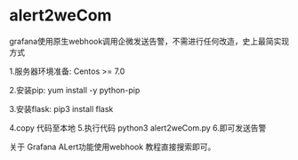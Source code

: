 # alert2weCom
grafana使用原生webhook调用企微发送告警，不需进行任何改造，史上最简实现方式

1.服务器环境准备:
Centos >= 7.0

2.安装pip:
yum install -y python-pip

3.安装flask:
pip3 install flask

4.copy 代码至本地
5.执行代码 python3 alert2weCom.py
6.即可发送告警

关于 Grafana ALert功能使用webhook 教程直接搜索即可。
